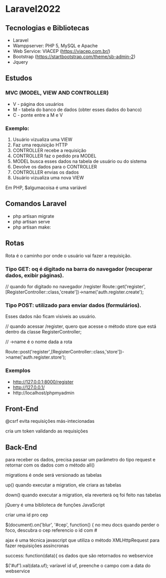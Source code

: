 # Laravel2022

## Tecnologias e Bibliotecas
* Laravel
* Wamppserver: PHP 5, MySQL e Apache
* Web Service: VIACEP (https://viacep.com.br/)
* Bootstrap (https://startbootstrap.com/theme/sb-admin-2)
* Jquery

## Estudos
### MVC (MODEL, VIEW AND CONTROLLER)
* V - página dos usuários
* M - tabela do banco de dados (obter esses dados do banco)
* C - ponte entre a M  e V

### Exemplo:
1. Usuário vizualiza uma VIEW
2. Faz uma requisição HTTP
3. CONTROLLER recebe a requisição
4. CONTROLLER faz o pedido pra MODEL
5. MODEL busca esses dados na tabela de usuário ou do sistema
6. Devolve os dados para o CONTROLLER
7. CONTROLLER envias os dados
8. Usuário vizualiza uma nova VIEW

Em PHP, $algumacoisa é uma variável

## Comandos Laravel
* php artisan migrate
* php artisan serve
* php artisan make:

## Rotas
Rota é o caminho por onde o usuário vai fazer a requisição.

### Tipo GET: oq é digitado na barra do navegador (recuperar dados, exibir páginas).
// quando for digitado no navegador /register
Route::get('register',[RegisterController::class,'create'])->name('auth.register.create');

### Tipo POST: utilizado para enviar dados (formulários).
Esses dados não ficam visíveis ao usuário.

// quando acessar /register, quero que acesse o método store que está dentro da classe RegisterController;

// ->name é o nome dada a rota

Route::post('register',[RegisterController::class,'store'])->name('auth.register.store');

### Exemplos
* http://127.0.0.1:8000/register
* http://127.0.0.1/
* http://localhost/phpmyadmin

## Front-End
@csrf evita requisições más-intecionadas

cria um token validando as requisições

## Back-End
para receber os dados, precisa passar um parâmetro do tipo request e retornar com os dados com o método all()

migrations é onde será versionado as tabelas

up() quando executar a migration, ele criara as tabelas

down() quando executar a migration, ela reverterá oq foi feito nas tabelas

jQuery é uma biblioteca de funções JavaScript

criar uma id pro cep

$(document).on('blur', '#cep', function() {
no meu docs quando perder o foco, descubra o cep
referencio o id com #

ajax é uma técnica javascript que utiliza o método XMLHttpRequest para fazer requisições assíncronas

success: function(data){
os dados que são retornados no webservice

$('#uf').val(data.uf);
varíavel id uf, preenche o campo com a data do webservice
